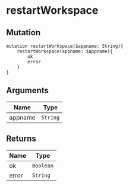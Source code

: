 # restartWorkspace

## Mutation

```
mutation restartWorkspace($appname: String){
    restartWorkspace(appname: $appname){
        ok
        error
    }
}
```

## Arguments

Name | Type
---- | ---- 
appname | `String`

## Returns

Name | Type
---- | ----
ok | `Boolean`
error | `String`
